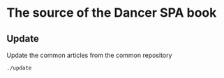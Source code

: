 # The source of the Dancer SPA book

## Update

Update the common articles from the common repository

```
./update
```
